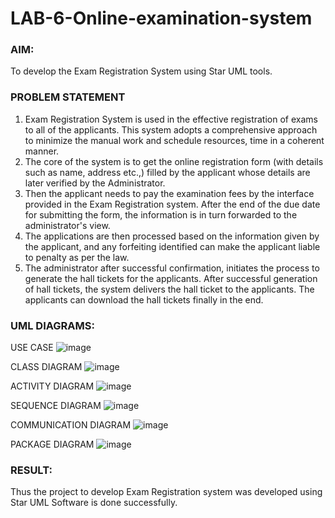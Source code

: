 # LAB-6-Online-examination-system
### AIM:
To develop the Exam Registration System using Star UML tools.
### PROBLEM STATEMENT
1. Exam Registration System is used in the effective registration of exams to all of the
applicants. This system adopts a comprehensive approach to minimize the manual work and
schedule resources, time in a coherent manner.
2. The core of the system is to get the online registration form (with details such as name,
address etc.,) filled by the applicant whose details are later verified by the Administrator.
3. Then the applicant needs to pay the examination fees by the interface provided in the
Exam Registration system. After the end of the due date for submitting the form, the
information is in turn forwarded to the administrator's view.
4. The applications are then processed based on the information given by the applicant,
and any forfeiting identified can make the applicant liable to penalty as per the law.
5. The administrator after successful confirmation, initiates the process to generate the
hall tickets for the applicants. After successful generation of hall tickets, the system delivers
the hall ticket to the applicants. The applicants can download the hall tickets finally in the end.
### UML DIAGRAMS:

USE CASE
![image](https://github.com/user-attachments/assets/766e8199-a6ba-4b59-b03b-6d63e62e0d15)

CLASS DIAGRAM
![image](https://github.com/user-attachments/assets/b6fafae5-03df-41da-9f19-3fadf9b4589e)

ACTIVITY DIAGRAM
![image](https://github.com/user-attachments/assets/a8417a91-d6a1-42e3-829f-c40ef832ebec)

SEQUENCE DIAGRAM
![image](https://github.com/user-attachments/assets/140161c2-c081-45b8-8527-6e5d679711c8)

COMMUNICATION DIAGRAM
![image](https://github.com/user-attachments/assets/de5a31a5-451e-46d1-a9fb-d5c6307f730d)

PACKAGE DIAGRAM
![image](https://github.com/user-attachments/assets/710ddb45-8a2f-4aeb-aa37-f5f982f3c031)

### RESULT:
Thus the project to develop Exam Registration system was developed using Star UML
Software is done successfully.
